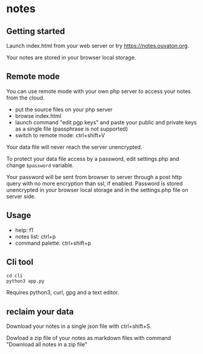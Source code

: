 # notes

## Getting started

Launch index.html from your web server or try https://notes.ouvaton.org.

Your notes are stored in your browser local storage.

## Remote mode

You can use remote mode with your own php server to access your notes from the cloud.

* put the source files on your php server
* browse index.html
* launch command "edit pgp keys" and paste your public and private keys as a single file (passphrase is not supported)
* switch to remote mode: ctrl+shift+V

Your data file will never reach the server unencrypted.

To protect your data file access by a password, edit settings.php and change `$password` variable.

Your password will be sent from browser to server through a post http query with no more encryption than ssl, if enabled. Password is stored unencrypted in your browser local storage and in the settings.php file on server side.

## Usage

* help: f1
* notes list: ctrl+p
* command palette: ctrl+shift+p

## Cli tool

```
cd cli
python3 app.py
```

Requires python3, curl, gpg and a text editor.

## reclaim your data

Download your notes in a single json file with ctrl+shift+S.

Dowload a zip file of your notes as markdown files with command "Download all notes in a zip file"